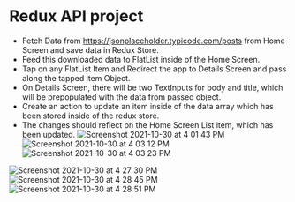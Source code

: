 # Redux API project

- Fetch Data from https://jsonplaceholder.typicode.com/posts from Home Screen and save data in Redux Store.
- Feed this downloaded data to FlatList inside of the Home Screen.
- Tap on any FlatList Item and Redirect the app to Details Screen and pass along the tapped item Object.
- On Details Screen, there will be two TextInputs for body and title, which will be prepopulated with the data from passed object.
- Create an action to update an item inside of the data array which has been stored inside of the redux store.
- The changes should reflect on the Home Screen List item, which has been updated.
![Screenshot 2021-10-30 at 4 01 43 PM](https://user-images.githubusercontent.com/65220903/139593400-02e9a17a-df7f-4ff6-8e92-691356ea9c0c.png)
![Screenshot 2021-10-30 at 4 03 12 PM](https://user-images.githubusercontent.com/65220903/139593404-5bb0e1f8-bb0b-4cf8-94a8-56d21c1f6e5a.png)
![Screenshot 2021-10-30 at 4 03 23 PM](https://user-images.githubusercontent.com/65220903/139593408-ffe73dfb-b153-4891-b431-21920dc475ca.png)


![Screenshot 2021-10-30 at 4 27 30 PM](https://user-images.githubusercontent.com/65220903/139593411-6ae9f060-55dd-411f-90f6-0ad467569165.png)
![Screenshot 2021-10-30 at 4 28 45 PM](https://user-images.githubusercontent.com/65220903/139593415-e770d1ed-5869-430a-9776-c589bf95a177.png)
![Screenshot 2021-10-30 at 4 28 51 PM](https://user-images.githubusercontent.com/65220903/139593425-d7715de7-dfd9-462f-8141-bed6470894d1.png)


